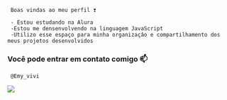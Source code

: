      Boas vindas ao meu perfil ❣️

     - Estou estudando na Alura
     -Estou me densenvolvendo na linguagem JavaScript
     -Utilizo esse espaço para minha organizaçâo e compartilhamento dos meus projetos desenvolvidos

### Você pode entrar em contato comigo 📫

     @Emy_vivi

![](https://media1.tenor.com/m/RW6pudwHS9YAAAAC/mochi-mochi-peach-cat-white-cat.gif)
